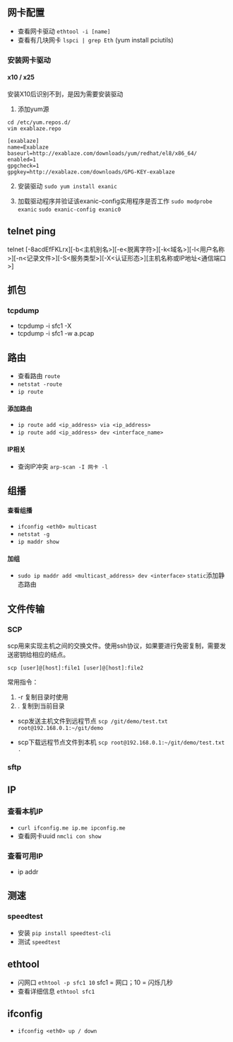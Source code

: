 ## 网卡配置
- 查看网卡驱动 `ethtool -i [name]`
- 查看有几块网卡 `lspci | grep Eth` (yum install pciutils)

### 安装网卡驱动
#### x10 / x25
安装X10后识别不到，是因为需要安装驱动
1. 添加yum源
```shell script
cd /etc/yum.repos.d/
vim exablaze.repo

[exablaze]
name=Exablaze
baseurl=http://exablaze.com/downloads/yum/redhat/el8/x86_64/
enabled=1
gpgcheck=1
gpgkey=http://exablaze.com/downloads/GPG-KEY-exablaze
```

2. 安装驱动 `sudo yum install exanic`

3. 加载驱动程序并验证该exanic-config实用程序是否工作
 `sudo modprobe exanic`
 `sudo exanic-config exanic0`

## telnet ping
telnet [-8acdEfFKLrx][-b<主机别名>][-e<脱离字符>][-k<域名>][-l<用户名称>][-n<记录文件>][-S<服务类型>][-X<认证形态>][主机名称或IP地址<通信端口>]

## 抓包
### tcpdump
- tcpdump -i sfc1 -X
- tcpdump -i sfc1 -w a.pcap

## 路由
- 查看路由 `route`
- `netstat -route`
- `ip route`

#### 添加路由
- `ip route add <ip_address> via <ip_address>`
- `ip route add <ip_address> dev <interface_name>`

#### IP相关
- 查询IP冲突 `arp-scan -I 网卡 -l`

## 组播
#### 查看组播
- `ifconfig <eth0> multicast`
- `netstat -g`
- `ip maddr show`

#### 加组
- `sudo ip maddr add <multicast_address> dev <interface>` `static`添加静态路由

## 文件传输 
### SCP
scp用来实现主机之间的交换文件。使用ssh协议，如果要进行免密复制，需要发送密钥给相应的结点。

`scp [user]@[host]:file1 [user]@[host]:file2`

常用指令：
1. -r 复制目录时使用
2. . 复制到当前目录

- scp发送主机文件到远程节点
`scp /git/demo/test.txt root@192.168.0.1:~/git/demo`

- scp下载远程节点文件到本机
`scp root@192.168.0.1:~/git/demo/test.txt .`

### sftp


## IP
### 查看本机IP
- `curl ifconfig.me ip.me ipconfig.me`
- 查看网卡uuid `nmcli con show`

### 查看可用IP
- ip addr 

## 测速
### speedtest
- 安装 `pip install speedtest-cli`
- 测试 `speedtest`

## ethtool
- 闪网口 `ethtool -p sfc1 10` sfc1 = 网口；10 = 闪烁几秒
- 查看详细信息 `ethtool sfc1`

## ifconfig
- `ifconfig <eth0> up / down`

